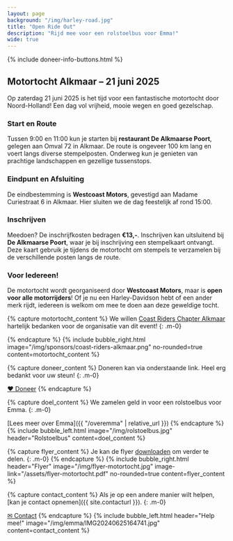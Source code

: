 ```yaml
---
layout: page
background: "/img/harley-road.jpg"
title: "Open Ride Out"
description: "Rijd mee voor een rolstoelbus voor Emma!"
wide: true
---
```


<div class="col-lg-11 mx-auto">
{% include doneer-info-buttons.html %}
</div>


## Motortocht Alkmaar – 21 juni 2025

Op zaterdag 21 juni 2025 is het tijd voor een fantastische motortocht door Noord-Holland! Een dag vol vrijheid, mooie wegen en goed gezelschap.

### Start en Route
Tussen 9:00 en 11:00 kun je starten bij **restaurant De Alkmaarse Poort**, gelegen aan Omval 72 in Alkmaar. De route is ongeveer 100 km lang en voert langs diverse stempelposten. Onderweg kun je genieten van prachtige landschappen en gezellige tussenstops.

### Eindpunt en Afsluiting
De eindbestemming is **Westcoast Motors**, gevestigd aan Madame Curiestraat 6 in Alkmaar. Hier sluiten we de dag feestelijk af rond 15:00.

### Inschrijven
Meedoen? De inschrijfkosten bedragen **€13,-**. Inschrijven kan uitsluitend bij **De Alkmaarse Poort**, waar je bij inschrijving een stempelkaart ontvangt. Deze kaart gebruik je tijdens de motortocht om stempels te verzamelen bij de verschillende posten langs de route.

### Voor Iedereen!
De motortocht wordt georganiseerd door **Westcoast Motors**, maar is **open voor alle motorrijders**! Of je nu een Harley-Davidson hebt of een ander merk rijdt, iedereen is welkom om mee te doen aan deze geweldige tocht.




{% capture motortocht_content %}
We willen [Coast Riders Chapter Alkmaar](https://www.coastriderschapter.nl/) hartelijk bedanken voor de organisatie van dit event!
{: .m-0}

{% endcapture %}
{% include bubble_right.html image="/img/sponsors/coast-riders-alkmaar.png" no-rounded=true
content=motortocht_content %}



{% capture doneer_content %}
Doneren kan via onderstaande link. Heel erg bedankt voor uw steun!
{: .m-0}

<a class="btn-xl btn-danger col-5" href="{{ site.doneerurl }}">&#10084;&#65038; Doneer</a>
{% endcapture %}
<!-- {% include bubble_right.html image="/img/betaalverzoek_qr.png" image-link=site.doneerurl no-rounded=true header="Doneer"
content=doneer_content %} -->



{% capture doel_content %}
We zamelen geld in voor een rolstoelbus voor Emma.
{: .m-0}

[Lees meer over Emma]({{ "/overemma" | relative_url }})
{% endcapture %}
{% include bubble_left.html image="/img/rolstoelbus.jpg" header="Rolstoelbus"
content=doel_content %}



{% capture flyer_content %}
Je kan de flyer [downloaden](/assets/flyer-motortocht.pdf) om verder te delen.
{: .m-0}
{% endcapture %}
{% include bubble_right.html header="Flyer" image="/img/flyer-motortocht.jpg" image-link="/assets/flyer-motortocht.pdf" no-rounded=true
content=flyer_content %}



{% capture contact_content %}
Als je op een andere manier wilt helpen, [kan je contact opnemen]({{ site.contacturl }}).
{: .m-0}

<a class="btn-xl btn-primary col-3" href="{{ site.contacturl }}">&#9993; Contact</a>
{% endcapture %}
{% include bubble_left.html header="Help mee!" image="/img/emma/IMG20240625164741.jpg"
content=contact_content %}
